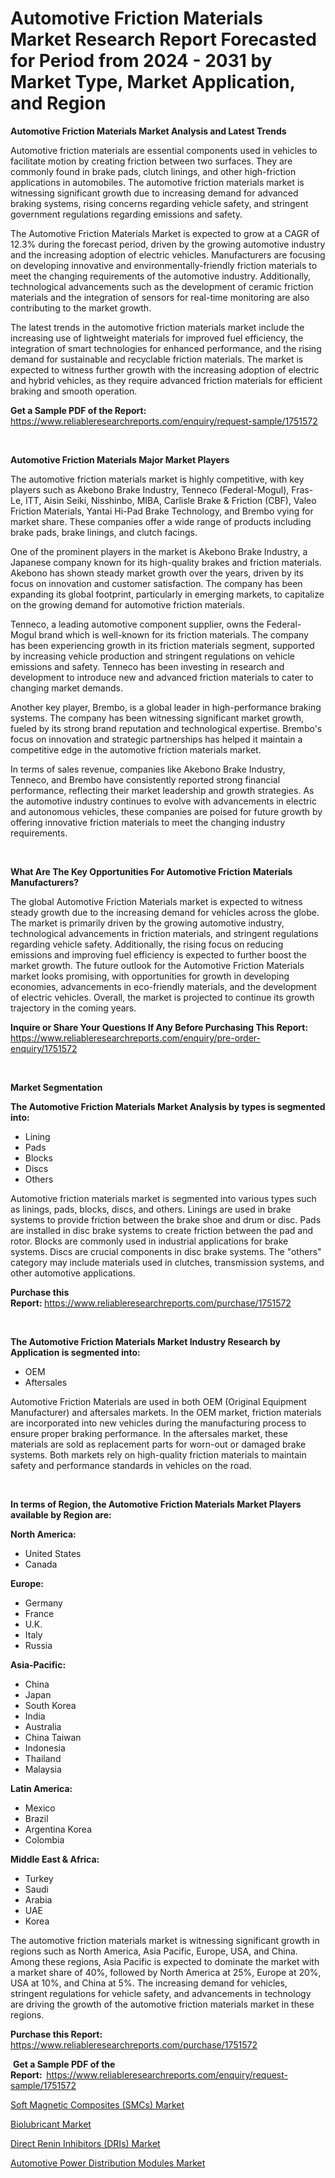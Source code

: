 <p><h1>Automotive Friction Materials Market Research Report Forecasted for Period from 2024 -  2031 by Market Type, Market Application, and Region</h1></p><p><strong>Automotive Friction Materials Market Analysis and Latest Trends</strong></p>
<p><p>Automotive friction materials are essential components used in vehicles to facilitate motion by creating friction between two surfaces. They are commonly found in brake pads, clutch linings, and other high-friction applications in automobiles. The automotive friction materials market is witnessing significant growth due to increasing demand for advanced braking systems, rising concerns regarding vehicle safety, and stringent government regulations regarding emissions and safety. </p><p>The Automotive Friction Materials Market is expected to grow at a CAGR of 12.3% during the forecast period, driven by the growing automotive industry and the increasing adoption of electric vehicles. Manufacturers are focusing on developing innovative and environmentally-friendly friction materials to meet the changing requirements of the automotive industry. Additionally, technological advancements such as the development of ceramic friction materials and the integration of sensors for real-time monitoring are also contributing to the market growth. </p><p>The latest trends in the automotive friction materials market include the increasing use of lightweight materials for improved fuel efficiency, the integration of smart technologies for enhanced performance, and the rising demand for sustainable and recyclable friction materials. The market is expected to witness further growth with the increasing adoption of electric and hybrid vehicles, as they require advanced friction materials for efficient braking and smooth operation.</p></p>
<p><strong>Get a Sample PDF of the Report:&nbsp;</strong> <a href="https://www.reliableresearchreports.com/enquiry/request-sample/1751572">https://www.reliableresearchreports.com/enquiry/request-sample/1751572</a></p>
<p>&nbsp;</p>
<p><strong>Automotive Friction Materials Major Market Players</strong></p>
<p><p>The automotive friction materials market is highly competitive, with key players such as Akebono Brake Industry, Tenneco (Federal-Mogul), Fras-Le, ITT, Aisin Seiki, Nisshinbo, MIBA, Carlisle Brake & Friction (CBF), Valeo Friction Materials, Yantai Hi-Pad Brake Technology, and Brembo vying for market share. These companies offer a wide range of products including brake pads, brake linings, and clutch facings.</p><p>One of the prominent players in the market is Akebono Brake Industry, a Japanese company known for its high-quality brakes and friction materials. Akebono has shown steady market growth over the years, driven by its focus on innovation and customer satisfaction. The company has been expanding its global footprint, particularly in emerging markets, to capitalize on the growing demand for automotive friction materials.</p><p>Tenneco, a leading automotive component supplier, owns the Federal-Mogul brand which is well-known for its friction materials. The company has been experiencing growth in its friction materials segment, supported by increasing vehicle production and stringent regulations on vehicle emissions and safety. Tenneco has been investing in research and development to introduce new and advanced friction materials to cater to changing market demands.</p><p>Another key player, Brembo, is a global leader in high-performance braking systems. The company has been witnessing significant market growth, fueled by its strong brand reputation and technological expertise. Brembo's focus on innovation and strategic partnerships has helped it maintain a competitive edge in the automotive friction materials market.</p><p>In terms of sales revenue, companies like Akebono Brake Industry, Tenneco, and Brembo have consistently reported strong financial performance, reflecting their market leadership and growth strategies. As the automotive industry continues to evolve with advancements in electric and autonomous vehicles, these companies are poised for future growth by offering innovative friction materials to meet the changing industry requirements.</p></p>
<p>&nbsp;</p>
<p><strong>What Are The Key Opportunities For Automotive Friction Materials Manufacturers?</strong></p>
<p><p>The global Automotive Friction Materials market is expected to witness steady growth due to the increasing demand for vehicles across the globe. The market is primarily driven by the growing automotive industry, technological advancements in friction materials, and stringent regulations regarding vehicle safety. Additionally, the rising focus on reducing emissions and improving fuel efficiency is expected to further boost the market growth. The future outlook for the Automotive Friction Materials market looks promising, with opportunities for growth in developing economies, advancements in eco-friendly materials, and the development of electric vehicles. Overall, the market is projected to continue its growth trajectory in the coming years.</p></p>
<p><strong>Inquire or Share Your Questions If Any Before Purchasing This Report:</strong> <a href="https://www.reliableresearchreports.com/enquiry/pre-order-enquiry/1751572">https://www.reliableresearchreports.com/enquiry/pre-order-enquiry/1751572</a></p>
<p>&nbsp;</p>
<p><strong>Market Segmentation</strong></p>
<p><strong>The Automotive Friction Materials Market Analysis by types is segmented into:</strong></p>
<p><ul><li>Lining</li><li>Pads</li><li>Blocks</li><li>Discs</li><li>Others</li></ul></p>
<p><p>Automotive friction materials market is segmented into various types such as linings, pads, blocks, discs, and others. Linings are used in brake systems to provide friction between the brake shoe and drum or disc. Pads are installed in disc brake systems to create friction between the pad and rotor. Blocks are commonly used in industrial applications for brake systems. Discs are crucial components in disc brake systems. The "others" category may include materials used in clutches, transmission systems, and other automotive applications.</p></p>
<p><strong>Purchase this Report:&nbsp;</strong><a href="https://www.reliableresearchreports.com/purchase/1751572">https://www.reliableresearchreports.com/purchase/1751572</a></p>
<p>&nbsp;</p>
<p><strong>The Automotive Friction Materials Market Industry Research by Application is segmented into:</strong></p>
<p><ul><li>OEM</li><li>Aftersales</li></ul></p>
<p><p>Automotive Friction Materials are used in both OEM (Original Equipment Manufacturer) and aftersales markets. In the OEM market, friction materials are incorporated into new vehicles during the manufacturing process to ensure proper braking performance. In the aftersales market, these materials are sold as replacement parts for worn-out or damaged brake systems. Both markets rely on high-quality friction materials to maintain safety and performance standards in vehicles on the road.</p></p>
<p>&nbsp;</p>
<p><strong>In terms of Region, the Automotive Friction Materials Market Players available by Region are:</strong></p>
<p>
    <p> <strong> North America: </strong>
        <ul>
            <li>United States</li>
            <li>Canada</li>
        </ul>
        </p> 
    <p> <strong> Europe: </strong>
        <ul>
            <li>Germany</li>
            <li>France</li>
            <li>U.K.</li>
            <li>Italy</li>
            <li>Russia</li>
        </ul>
        </p> 
    <p> <strong> Asia-Pacific: </strong>
        <ul>
            <li>China</li>
            <li>Japan</li>
            <li>South Korea</li>
            <li>India</li>
            <li>Australia</li>
            <li>China Taiwan</li>
            <li>Indonesia</li>
            <li>Thailand</li>
            <li>Malaysia</li>
        </ul>
        </p> 
    <p> <strong> Latin America: </strong>
        <ul>
            <li>Mexico</li>
            <li>Brazil</li>
            <li>Argentina Korea</li>
            <li>Colombia</li>
        </ul>
        </p> 
    <p> <strong> Middle East & Africa: </strong>
        <ul>
            <li>Turkey</li>
            <li>Saudi</li>
            <li>Arabia</li>
            <li>UAE</li>
            <li>Korea</li>
        </ul>
    </p>
    </p>
<p><p>The automotive friction materials market is witnessing significant growth in regions such as North America, Asia Pacific, Europe, USA, and China. Among these regions, Asia Pacific is expected to dominate the market with a market share of 40%, followed by North America at 25%, Europe at 20%, USA at 10%, and China at 5%. The increasing demand for vehicles, stringent regulations for vehicle safety, and advancements in technology are driving the growth of the automotive friction materials market in these regions.</p></p>
<p><strong>Purchase this Report: </strong><a href="https://www.reliableresearchreports.com/purchase/1751572">https://www.reliableresearchreports.com/purchase/1751572</a></p>
<p>&nbsp;<strong>Get a Sample PDF of the Report:&nbsp;&nbsp;</strong><a href="https://www.reliableresearchreports.com/enquiry/request-sample/1751572">https://www.reliableresearchreports.com/enquiry/request-sample/1751572</a></p>
<p><strong></strong></p>
<p><p><a href="https://view.publitas.com/reportprime-1/soft-magnetic-composites-smcs-market-size-furnishes-valuable-information-encompassing-market-share-market-trends-and-projections-spanning-from-2023-to-2030/">Soft Magnetic Composites (SMCs) Market</a></p><p><a href="https://lydian-appliance-61d.notion.site/Biolubricant-Market-Insights-Market-Players-and-Forecast-Till-2031-8fab2460b3fe41549327a22595e6bfe0">Biolubricant Market</a></p><p><a href="https://view.publitas.com/reportprime-1/direct-renin-inhibitors-dris-market-insights-market-players-and-forecast-till-2030/">Direct Renin Inhibitors (DRIs) Market</a></p><p><a href="https://github.com/Sherrillcrooksxa8i18ucf2m/Market-Research-Report-List-1/blob/main/automotive-power-distribution-modules-market.md">Automotive Power Distribution Modules Market</a></p></p>